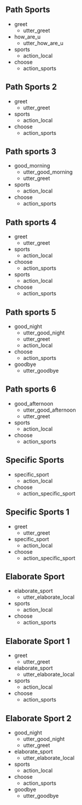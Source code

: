 ## Path Sports
* greet 
    - utter_greet
* how_are_u
    - utter_how_are_u
* sports
    - action_local
* choose
    - action_sports

## Path Sports 2
* greet 
    - utter_greet
* sports
    - action_local
* choose
    - action_sports

## Path sports 3
* good_morning
    - utter_good_morning
    - utter_greet
* sports
    - action_local
* choose
    - action_sports

## Path sports 4
* greet
    - utter_greet
* sports
    - action_local
* choose
    - action_sports
* sports
    - action_local
* choose
    - action_sports

## Path sports 5
* good_night
    - utter_good_night
    - utter_greet
    - action_local
* choose
    - action_sports
* goodbye
    - utter_goodbye

## Path sports 6
* good_afternoon
    - utter_good_afternoon
    - utter_greet
* sports
    - action_local
* choose
    - action_sports

## Specific Sports
* specific_sport
    - action_local
* choose
    - action_specific_sport

## Specific Sports 1
* greet
    - utter_greet
* specific_sport
    - action_local
* choose 
    - action_specific_sport

## Elaborate Sport
* elaborate_sport
    - utter_elaborate_local
* sports
    - action_local
* choose
    - action_sports

## Elaborate Sport 1
* greet
    - utter_greet
* elaborate_sport
    - utter_elaborate_local
* sports
    - action_local
* choose
    - action_sports

## Elaborate Sport 2
* good_night
    - utter_good_night
    - utter_greet
* elaborate_sport
    - utter_elaborate_local
* sports
    - action_local
* choose
    - action_sports
* goodbye
    - utter_goodbye